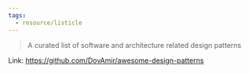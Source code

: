 ```yaml
---
tags:
  - resource/listicle
---
```


> A curated list of software and architecture related design patterns

Link: https://github.com/DovAmir/awesome-design-patterns
